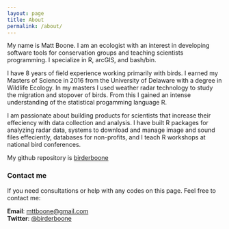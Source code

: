 ```yaml
---
layout: page
title: About
permalink: /about/
---
```




My name is Matt Boone. I am an ecologist with an interest in developing software tools for conservation groups and teaching scientists programming. I specialize in R, arcGIS, and bash/bin.

I have 8 years of field experience working primarily with birds. I earned my Masters of Science in 2016 from the University of Delaware with a degree in Wildlife Ecology. In my masters I used weather radar technology to study the migration and stopover of birds. From this I gained an intense understanding of the statistical progamming language R.  

I am passionate about building products for scientists that increase their effeciency with data collection and analysis. I have built R packages for analyzing radar data, systems to download and manage image and sound files effeciently, databases for non-profits, and I teach R workshops at national bird conferences.

My github repository is [birderboone](https://github.com/birderboone)
### Contact me
If you need consultations or help with any codes on this page. Feel free to contact me:  

**Email**:  [mttboone@gmail.com](mailto:mttboone@gmail.com)  
**Twitter**:  [@birderboone](https://twitter.com/birderboone)
